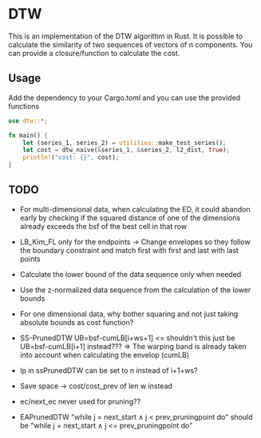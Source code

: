 # DTW
This is an implementation of the DTW algorithm in Rust. It is possible to calculate the similarity of two sequences of vectors of n components. You can provide a closure/function to calculate the cost.

## Usage
Add the dependency to your Cargo.toml and you can use the provided functions
```rust
use dtw::*;

fn main() {
    let (series_1, series_2) = utilities::make_test_series();
    let cost = dtw_naive(&series_1, &series_2, l2_dist, true);
    println!("cost: {}", cost);
}
```

## TODO
- For multi-dimensional data, when calculating the ED, it could abandon early by checking if the squared distance of one of the dimensions already exceeds
  the bsf of the best cell in that row

- LB_Kim_FL only for the endpoints
  -> Change envelopes so they follow the boundary constraint and match first with first and last with last points
- Calculate the lower bound of the data sequence only when needed
- Use the z-normalized data sequence from the calculation of the lower bounds
- For one dimensional data, why bother squaring and not just taking absolute bounds as cost function?
- SS-PrunedDTW
  UB=bsf-cumLB[i+ws+1] <= shouldn't this just be UB=bsf-cumLB[i+1] instead???
  => The warping band is already taken into account when calculating the envelop (cumLB)
- lp in ssPrunedDTW can be set to n instead of i+1+ws?
- Save space -> cost/cost_prev of len w instead
- ec/next_ec never used for pruning??

- EAPrunedDTW
  "while j = next_start ∧ j < prev_pruningpoint do" should be "while j = next_start ∧ j <= prev_pruningpoint do"
